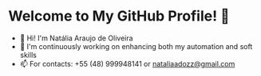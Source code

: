 # Welcome to My GitHub Profile! 🌟

* 🌟 Hi! I'm Natália Araujo de Oliveira
* 🚀 I'm continuously working on enhancing both my automation and soft skills
* 📫 For contacts: +55 (48) 999948141 or nataliaadozz@gmail.com
